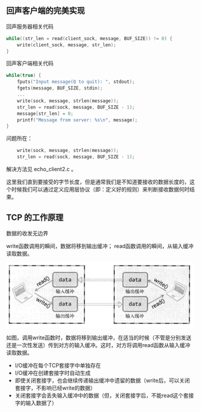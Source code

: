 
## 回声客户端的完美实现

回声服务器相关代码

```c++
while((str_len = read(client_sock, message, BUF_SIZE)) != 0) {
    write(client_sock, message, str_len);
}
```

回声客户端相关代码

```c++
while(true) {
    fputs("Input message(Q to quit): ", stdout);
    fgets(message, BUF_SIZE, stdin);
    ...
    write(sock, message, strlen(message));
    str_len = read(sock, message, BUF_SIZE - 1);
    message[str_len] = 0;
    printf("Message from server: %s\n", message);
}
```

问题所在：

```c++
    write(sock, message, strlen(message));
    str_len = read(sock, message, BUF_SIZE - 1);
```

解决方法见 echo_client2.c 。

这里我们直到要接受的字节长度，但是通常我们是不知道要接收的数据长度的，这个时候我们可以通过定义应用层协议（即：定义好的规则）来判断接收数据何时结束。

## TCP 的工作原理

数据的收发无边界

write函数调用的瞬间，数据将移到输出缓冲；
read函数调用的瞬间，从输入缓冲读取数据。

![](asserts/socket_read_write_buf_desp.png)

如图，调用write函数时，数据将移到输出缓冲，在适当的时候（不管是分别发送还是一次性发送）传到对方的输入缓冲。这时，对方将调用read函数从输入缓冲读取数据。

- I/O缓冲在每个TCP套接字中单独存在
- I/O缓冲在创建套接字时自动生成
- 即使关闭套接字，也会继续传递输出缓冲中遗留的数据（write后，可以关闭套接字，不影响已经write的数据）
- 关闭套接字会丢失输入缓冲中的数据（但，关闭套接字后，不能read这个套接字的输入数据了）
